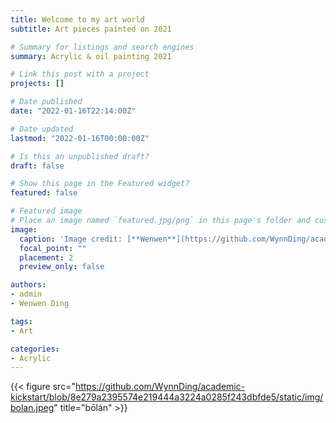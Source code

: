 ```yaml
---
title: Welcome to my art world
subtitle: Art pieces painted on 2021

# Summary for listings and search engines
summary: Acrylic & oil painting 2021

# Link this post with a project
projects: []

# Date published
date: "2022-01-16T22:14:00Z"

# Date updated
lastmod: "2022-01-16T00:00:00Z"

# Is this an unpublished draft?
draft: false

# Show this page in the Featured widget?
featured: false

# Featured image
# Place an image named `featured.jpg/png` in this page's folder and customize its options here.
image:
  caption: 'Image credit: [**Wenwen**](https://github.com/WynnDing/academic-kickstart/blob/8e279a2395574e219444a3224a0285f243dbfde5/static/img/bolan.jpeg)'
  focal_point: ""
  placement: 2
  preview_only: false

authors:
- admin
- Wenwen Ding

tags:
- Art

categories:
- Acrylic
---
```

{{< figure src="https://github.com/WynnDing/academic-kickstart/blob/8e279a2395574e219444a3224a0285f243dbfde5/static/img/bolan.jpeg" title="bōlán" >}}
